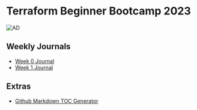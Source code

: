 # Terraform Beginner Bootcamp 2023

![AD](https://github.com/user-attachments/assets/f0c769cd-8580-4c05-b4bf-8d29600b0654)

## Weekly Journals
- [Week 0 Journal](journal/week0.md)
- [Week 1 Journal](journal/week1.md)

## Extras
- [Github Markdown TOC Generator](https://ecotrust-canada.github.io/markdown-toc/)
